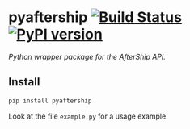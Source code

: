 # pyaftership [![Build Status][travis_status]][travis] [![PyPI version][pypi_badge]][pypi]

_Python wrapper package for the AfterShip API._

## Install

```bash
pip install pyaftership
```

Look at the file `example.py` for a usage example.

[travis_status]: https://travis-ci.org/ludeeus/pyaftership.svg?branch=master
[travis]: https://travis-ci.org/ludeeus/pyaftership
[pypi]:https://pypi.org/project/pyaftership/
[pypi_badge]: https://badge.fury.io/py/pyaftership.svg

